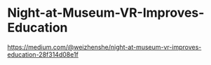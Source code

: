 # Night-at-Museum-VR-Improves-Education
https://medium.com/@weizhenshe/night-at-museum-vr-improves-education-28f314d08e1f
